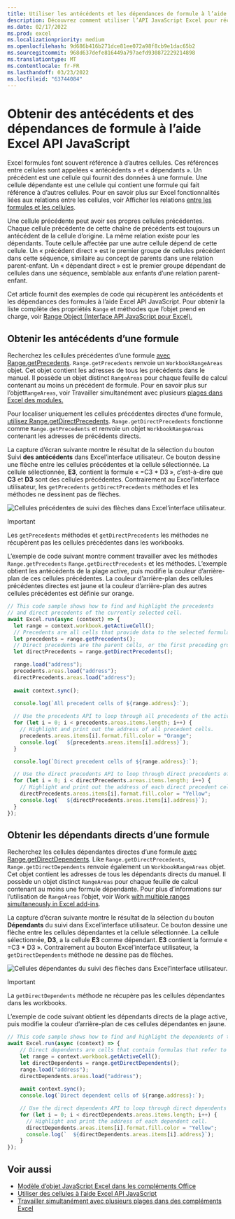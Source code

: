```yaml
---
title: Utiliser les antécédents et les dépendances de formule à l’aide de l Excel API JavaScript
description: Découvrez comment utiliser l’API JavaScript Excel pour récupérer les antécédents et les dépendances de formule.
ms.date: 02/17/2022
ms.prod: excel
ms.localizationpriority: medium
ms.openlocfilehash: 9d686b416b271dce81ee072a98f8cb9e1dac65b2
ms.sourcegitcommit: 968d637defe816449a797aefd930872229214898
ms.translationtype: MT
ms.contentlocale: fr-FR
ms.lasthandoff: 03/23/2022
ms.locfileid: "63744084"
---
```

# <a name="get-formula-precedents-and-dependents-using-the-excel-javascript-api"></a>Obtenir des antécédents et des dépendances de formule à l’aide Excel API JavaScript

Excel formules font souvent référence à d’autres cellules. Ces références entre cellules sont appelées « antécédents » et « dépendants ». Un précédent est une cellule qui fournit des données à une formule. Une cellule dépendante est une cellule qui contient une formule qui fait référence à d’autres cellules. Pour en savoir plus sur Excel fonctionnalités liées aux relations entre les cellules, voir Afficher les relations [entre les formules et les cellules](https://support.microsoft.com/office/a59bef2b-3701-46bf-8ff1-d3518771d507).

Une cellule précédente peut avoir ses propres cellules précédentes. Chaque cellule précédente de cette chaîne de précédents est toujours un antécédent de la cellule d’origine. La même relation existe pour les dépendants. Toute cellule affectée par une autre cellule dépend de cette cellule. Un « précédent direct » est le premier groupe de cellules précédent dans cette séquence, similaire au concept de parents dans une relation parent-enfant. Un « dépendant direct » est le premier groupe dépendant de cellules dans une séquence, semblable aux enfants d’une relation parent-enfant.

Cet article fournit des exemples de code qui récupèrent les antécédents et les dépendances des formules à l’aide Excel API JavaScript. Pour obtenir la liste complète des propriétés `Range` et méthodes que l’objet prend en charge, voir [Range Object (Interface API JavaScript pour Excel).](/javascript/api/excel/excel.range)

## <a name="get-the-precedents-of-a-formula"></a>Obtenir les antécédents d’une formule

Recherchez les cellules précédentes d’une formule [avec Range.getPrecedents](/javascript/api/excel/excel.range#excel-excel-range-getprecedents-member(1)). `Range.getPrecedents` renvoie un `WorkbookRangeAreas` objet. Cet objet contient les adresses de tous les précédents dans le manuel. Il possède un objet distinct `RangeAreas` pour chaque feuille de calcul contenant au moins un précédent de formule. Pour en savoir plus sur l’objet`RangeAreas`, voir Travailler simultanément avec plusieurs [plages dans Excel des modules.](excel-add-ins-multiple-ranges.md)

Pour localiser uniquement les cellules précédentes directes d’une formule, [utilisez Range.getDirectPrecedents](/javascript/api/excel/excel.range#excel-excel-range-getdirectprecedents-member(1)). `Range.getDirectPrecedents` fonctionne comme `Range.getPrecedents` et renvoie un objet `WorkbookRangeAreas` contenant les adresses de précédents directs.

La capture d’écran suivante montre le résultat de la sélection du bouton Suivi **des antécédents** dans Excel’interface utilisateur. Ce bouton dessine une flèche entre les cellules précédentes et la cellule sélectionnée. La cellule sélectionnée, **E3**, contient la formule « =C3 * D3 », c’est-à-dire que **C3** et **D3** sont des cellules précédentes. Contrairement au Excel’interface utilisateur, les `getPrecedents` `getDirectPrecedents` méthodes et les méthodes ne dessinent pas de flèches.

![Cellules précédentes de suivi des flèches dans Excel’interface utilisateur.](../images/excel-ranges-trace-precedents.png)

> [!IMPORTANT]
> Les `getPrecedents` méthodes et `getDirectPrecedents` les méthodes ne récupèrent pas les cellules précédentes dans les workbooks.

L’exemple de code suivant montre comment travailler avec les méthodes `Range.getPrecedents` `Range.getDirectPrecedents` et les méthodes. L’exemple obtient les antécédents de la plage active, puis modifie la couleur d’arrière-plan de ces cellules précédentes. La couleur d’arrière-plan des cellules précédentes directes est jaune et la couleur d’arrière-plan des autres cellules précédentes est définie sur orange.

```js
// This code sample shows how to find and highlight the precedents 
// and direct precedents of the currently selected cell.
await Excel.run(async (context) => {
  let range = context.workbook.getActiveCell();
  // Precedents are all cells that provide data to the selected formula.
  let precedents = range.getPrecedents();
  // Direct precedents are the parent cells, or the first preceding group of cells that provide data to the selected formula.    
  let directPrecedents = range.getDirectPrecedents();

  range.load("address");
  precedents.areas.load("address");
  directPrecedents.areas.load("address");
  
  await context.sync();

  console.log(`All precedent cells of ${range.address}:`);
  
  // Use the precedents API to loop through all precedents of the active cell.
  for (let i = 0; i < precedents.areas.items.length; i++) {
    // Highlight and print out the address of all precedent cells.
    precedents.areas.items[i].format.fill.color = "Orange";
    console.log(`  ${precedents.areas.items[i].address}`);
  }

  console.log(`Direct precedent cells of ${range.address}:`);

  // Use the direct precedents API to loop through direct precedents of the active cell.
  for (let i = 0; i < directPrecedents.areas.items.length; i++) {
    // Highlight and print out the address of each direct precedent cell.
    directPrecedents.areas.items[i].format.fill.color = "Yellow";
    console.log(`  ${directPrecedents.areas.items[i].address}`);
  }
});
```

## <a name="get-the-direct-dependents-of-a-formula"></a>Obtenir les dépendants directs d’une formule

Recherchez les cellules dépendantes directes d’une formule [avec Range.getDirectDependents](/javascript/api/excel/excel.range#excel-excel-range-getdirectdependents-member(1)). Like `Range.getDirectPrecedents`, `Range.getDirectDependents` renvoie également un `WorkbookRangeAreas` objet. Cet objet contient les adresses de tous les dépendants directs du manuel. Il possède un objet distinct `RangeAreas` pour chaque feuille de calcul contenant au moins une formule dépendante. Pour plus d’informations sur l’utilisation de `RangeAreas` l’objet, voir Work [with multiple ranges simultaneously in Excel add-ins](excel-add-ins-multiple-ranges.md).

La capture d’écran suivante montre le résultat de la sélection du bouton **Dépendants** du suivi dans Excel’interface utilisateur. Ce bouton dessine une flèche entre les cellules dépendantes et la cellule sélectionnée. La cellule sélectionnée, **D3**, a la cellule **E3** comme dépendant. **E3** contient la formule « =C3 * D3 ». Contrairement au bouton Excel’interface utilisateur, la `getDirectDependents` méthode ne dessine pas de flèches.

![Cellules dépendantes du suivi des flèches dans Excel’interface utilisateur.](../images/excel-ranges-trace-dependents.png)

> [!IMPORTANT]
> La `getDirectDependents` méthode ne récupère pas les cellules dépendantes dans les workbooks.

L’exemple de code suivant obtient les dépendants directs de la plage active, puis modifie la couleur d’arrière-plan de ces cellules dépendantes en jaune.

```js
// This code sample shows how to find and highlight the dependents of the currently selected cell.
await Excel.run(async (context) => {
    // Direct dependents are cells that contain formulas that refer to other cells.
    let range = context.workbook.getActiveCell();
    let directDependents = range.getDirectDependents();
    range.load("address");
    directDependents.areas.load("address");
    
    await context.sync();
    console.log(`Direct dependent cells of ${range.address}:`);

    // Use the direct dependents API to loop through direct dependents of the active cell.
    for (let i = 0; i < directDependents.areas.items.length; i++) {
      // Highlight and print the address of each dependent cell.
      directDependents.areas.items[i].format.fill.color = "Yellow";
      console.log(`  ${directDependents.areas.items[i].address}`);
    }
});
```

## <a name="see-also"></a>Voir aussi

- [Modèle d’objet JavaScript Excel dans les compléments Office](excel-add-ins-core-concepts.md)
- [Utiliser des cellules à l’aide Excel API JavaScript](excel-add-ins-cells.md)
- [Travailler simultanément avec plusieurs plages dans des compléments Excel](excel-add-ins-multiple-ranges.md)
